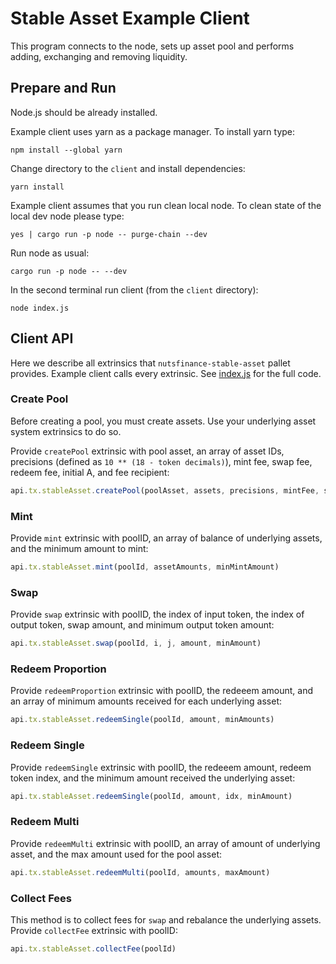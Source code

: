 # Stable Asset Example Client
This program connects to the node,
sets up asset pool and performs adding,
exchanging and removing liquidity.

## Prepare and Run

Node.js should be already installed.

Example client uses yarn as a package manager. To install yarn type:

```shell
npm install --global yarn
```

Change directory to the `client` and install dependencies:

```shell
yarn install
```

Example client assumes that you run clean local node.
To clean state of the local dev node please type:

```shell
yes | cargo run -p node -- purge-chain --dev
```

Run node as usual:

```shell
cargo run -p node -- --dev
```

In the second terminal run client (from the `client` directory):

```shell
node index.js
```

## Client API

Here we describe all extrinsics that `nutsfinance-stable-asset` pallet provides.
Example client calls every extrinsic. See [index.js](index.js) for the full code.

### Create Pool

Before creating a pool, you must create assets.
Use your underlying asset system extrinsics to do so.

Provide `createPool` extrinsic with pool asset, an array of asset IDs, precisions (defined as `10 ** (18 - token decimals)`), mint fee, swap fee, redeem fee, initial A, and fee recipient:

```javascript
api.tx.stableAsset.createPool(poolAsset, assets, precisions, mintFee, swapFee, redeemFee, intialA, feeRecipient, yieldRecipient, precision)
```

### Mint

Provide `mint` extrinsic with poolID, an array of balance of underlying assets, and the minimum amount to mint:

```javascript
api.tx.stableAsset.mint(poolId, assetAmounts, minMintAmount)
```

### Swap

Provide `swap` extrinsic with poolID, the index of input token, the index of output token, swap amount, and minimum output token amount:

```javascript
api.tx.stableAsset.swap(poolId, i, j, amount, minAmount)
```

### Redeem Proportion

Provide `redeemProportion` extrinsic with poolID, the redeeem amount, and an array of minimum amounts received for each underlying asset:

```javascript
api.tx.stableAsset.redeemSingle(poolId, amount, minAmounts)
```

### Redeem Single

Provide `redeemSingle` extrinsic with poolID, the redeeem amount, redeem token index, and the minimum amount received the underlying asset:

```javascript
api.tx.stableAsset.redeemSingle(poolId, amount, idx, minAmount)
```

### Redeem Multi

Provide `redeemMulti` extrinsic with poolID, an array of amount of underlying asset, and the max amount used for the pool asset:

```javascript
api.tx.stableAsset.redeemMulti(poolId, amounts, maxAmount)
```

### Collect Fees
This method is to collect fees for `swap` and rebalance the underlying assets.
Provide `collectFee` extrinsic with poolID:

```javascript
api.tx.stableAsset.collectFee(poolId)
```
